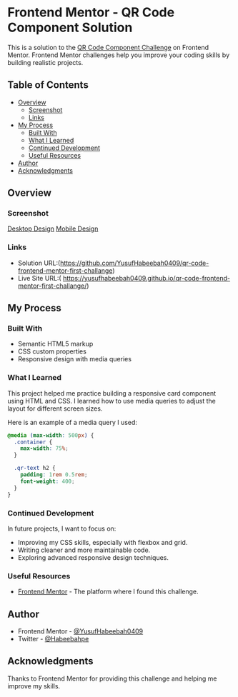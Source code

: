# Frontend Mentor - QR Code Component Solution

This is a solution to the [QR Code Component Challenge](https://www.frontendmentor.io/challenges/qr-code-component-iux_sIO_H) on Frontend Mentor. Frontend Mentor challenges help you improve your coding skills by building realistic projects.

## Table of Contents

- [Overview](#overview)
  - [Screenshot](#screenshot)
  - [Links](#links)
- [My Process](#my-process)
  - [Built With](#built-with)
  - [What I Learned](#what-i-learned)
  - [Continued Development](#continued-development)
  - [Useful Resources](#useful-resources)
- [Author](#author)
- [Acknowledgments](#acknowledgments)

## Overview

### Screenshot

[Desktop Design](./qr-big.png)
[Mobile Design](./qr-small%20edit.png)

### Links

- Solution URL:(https://github.com/YusufHabeebah0409/qr-code-frontend-mentor-first-challange)
- Live Site URL:( https://yusufhabeebah0409.github.io/qr-code-frontend-mentor-first-challange/)

## My Process

### Built With

- Semantic HTML5 markup
- CSS custom properties
- Responsive design with media queries

### What I Learned

This project helped me practice building a responsive card component using HTML and CSS. I learned how to use media queries to adjust the layout for different screen sizes.

Here is an example of a media query I used:

```css
@media (max-width: 500px) {
  .container {
    max-width: 75%;
  }

  .qr-text h2 {
    padding: 1rem 0.5rem;
    font-weight: 400;
  }
}
```

### Continued Development

In future projects, I want to focus on:

- Improving my CSS skills, especially with flexbox and grid.
- Writing cleaner and more maintainable code.
- Exploring advanced responsive design techniques.

### Useful Resources
- [Frontend Mentor](https://www.frontendmentor.io/) - The platform where I found this challenge.

## Author

- Frontend Mentor - [@YusufHabeebah0409](https://www.frontendmentor.io/profile/yourusername)
- Twitter - [@Habeebahpe](https://www.twitter.com/yourusername)

## Acknowledgments

Thanks to Frontend Mentor for providing this challenge and helping me improve my skills.